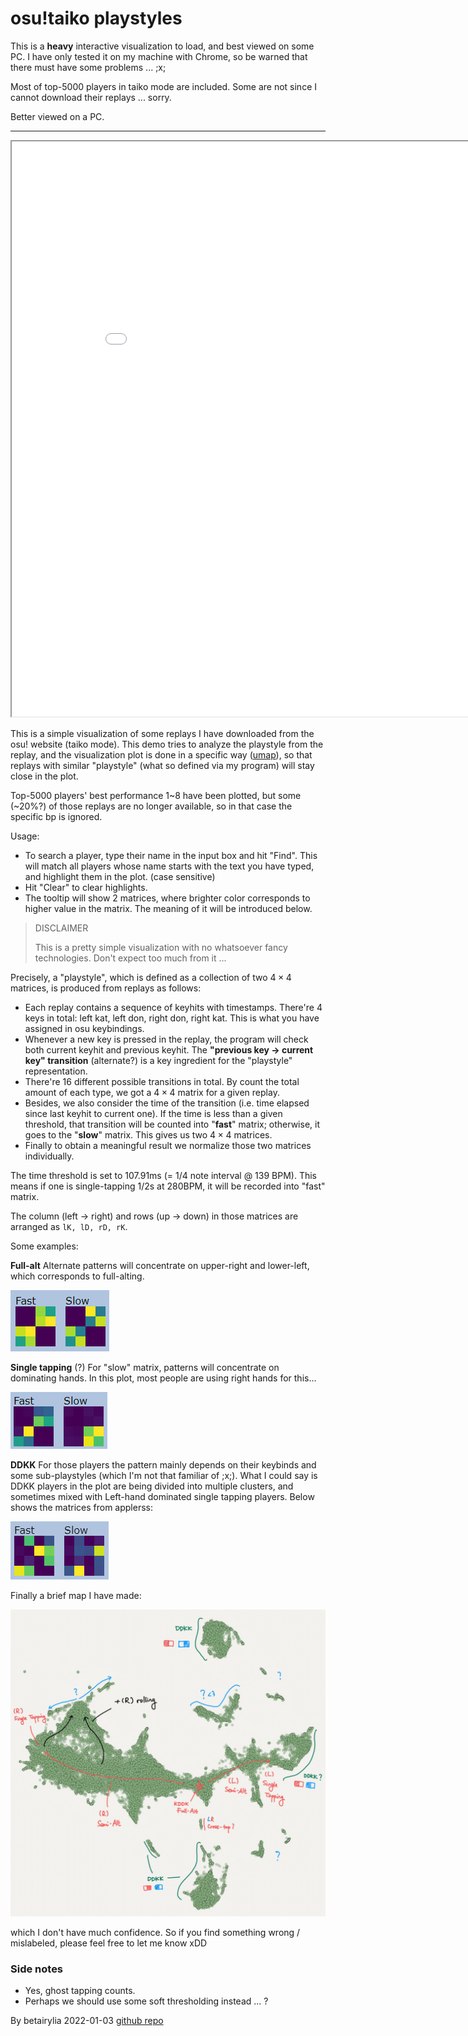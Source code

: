 # osu!taiko playstyles

This is a **heavy** interactive visualization to load, and best viewed on some PC. I have only tested it on my machine with Chrome, so be warned that there must have some problems ... ;x;

Most of top-5000 players in taiko mode are included. Some are not since I cannot download their replays ... sorry.

Better viewed on a PC.

------

<iframe width = "900" height = "920" scrolling = 'no' src = "./pages/vis-canvas.html"></iframe>

This is a simple visualization of some replays I have downloaded from the osu! website (taiko mode). This demo tries to analyze the playstyle from the replay, and the visualization plot is done in a specific way ([umap](https://umap-learn.readthedocs.io/en/latest/)), so that replays with similar "playstyle" (what so defined via my program) will stay close in the plot.

Top-5000 players' best performance 1~8 have been plotted, but some (~20%?) of those replays are no longer available, so in that case the specific bp is ignored.

Usage:

* To search a player, type their name in the input box and hit "Find". This will match all players whose name starts with the text you have typed, and highlight them in the plot. (case sensitive)
* Hit "Clear" to clear highlights.
* The tooltip will show 2 matrices, where brighter color corresponds to higher value in the matrix. The meaning of it will be introduced below.

> DISCLAIMER
>
> This is a pretty simple visualization with no whatsoever fancy technologies. Don't expect too much from it ...

Precisely, a "playstyle", which is defined as a collection of two $4 \times 4$ matrices, is produced from replays as follows:

* Each replay contains a sequence of keyhits with timestamps. There're 4 keys in total: left kat, left don, right don, right kat. This is what you have assigned in osu keybindings.
* Whenever a new key is pressed in the replay, the program will check both current keyhit and previous keyhit. The **"previous key -> current key" transition** (alternate?) is a key ingredient for the "playstyle" representation.
* There're 16 different possible transitions in total. By count the total amount of each type, we got a $4 \times 4$ matrix for a given replay.
* Besides, we also consider the time of the transition (i.e. time elapsed since last keyhit to current one). If the time is less than a given threshold, that transition will be counted into "**fast**" matrix; otherwise, it goes to the "**slow**" matrix. This gives us two $4 \times 4$ matrices.
* Finally to obtain a meaningful result we normalize those two matrices individually.

The time threshold is set to 107.91ms (= 1/4 note interval @ 139 BPM). This means if one is single-tapping 1/2s at 280BPM, it will be recorded into "fast" matrix.

The column (left -> right) and rows (up -> down) in those matrices are arranged as `lK, lD, rD, rK`.

Some examples:

**Full-alt**
Alternate patterns will concentrate on upper-right and lower-left, which corresponds to full-alting.

![fullalt](fullalt.png)

**Single tapping** (?)
For "slow" matrix, patterns will concentrate on dominating hands. In this plot, most people are using right hands for this...

![singletap.png](singletap.png)

**DDKK**
For those players the pattern mainly depends on their keybinds and some sub-playstyles (which I'm not that familiar of ;x;). What I could say is DDKK players in the plot are being divided into multiple clusters, and sometimes mixed with Left-hand dominated single tapping players. Below shows the matrices from applerss:

![ddkk](ddkk.png)

Finally a brief map I have made:

![map](map-new.png)

which I don't have much confidence. So if you find something wrong / mislabeled, please feel free to let me know xDD

### Side notes

* Yes, ghost tapping counts.
* Perhaps we should use some soft thresholding instead ... ?

By betairylia 2022-01-03
[github repo](https://github.com/betairylia/otSR-2)